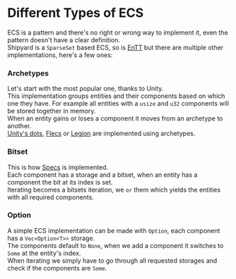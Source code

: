 # Different Types of ECS

ECS is a pattern and there's no right or wrong way to implement it, even the pattern doesn't have a clear definition.  
Shipyard is a `SparseSet` based ECS, so is [EnTT](https://github.com/skypjack/entt) but there are multiple other implementations, here's a few ones:

### Archetypes

Let's start with the most popular one, thanks to Unity.  
This implementation groups entities and their components based on which one they have. For example all entities with a `usize` and `u32` components will be stored together in memory.  
When an entity gains or loses a component it moves from an archetype to another.  
[Unity's dots](https://unity.com/dots), [Flecs](https://github.com/SanderMertens/flecs/) or [Legion](https://github.com/TomGillen/legion) are implemented using archetypes.

### Bitset

This is how [Specs](https://github.com/amethyst/specs) is implemented.  
Each component has a storage and a bitset, when an entity has a component the bit at its index is set.  
Iterating becomes a bitsets iteration, we `or` them which yields the entities with all required components.

### Option

A simple ECS implementation can be made with `Option`, each component has a `Vec<Option<T>>` storage.  
The components default to `None`, when we add a component it switches to `Some` at the entity's index.  
When iterating we simply have to go through all requested storages and check if the components are `Some`.
